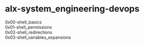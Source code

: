 <h1>alx-system_engineering-devops</h1>

0x00-shell_basics<br>
0x01-shell_permissions<br>
0x02-shell_redirections<br>
0x03-shell_variables_expansions<br>
